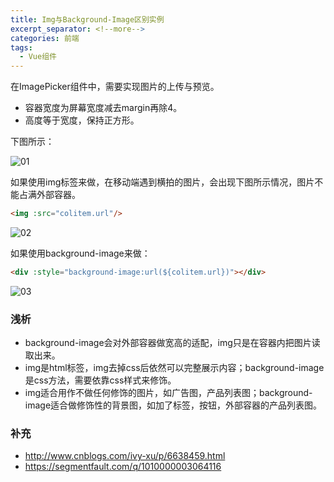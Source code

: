 ```yaml
---
title: Img与Background-Image区别实例
excerpt_separator: <!--more-->
categories: 前端
tags:
  - Vue组件
---
```

在ImagePicker组件中，需要实现图片的上传与预览。

  * 容器宽度为屏幕宽度减去margin再除4。
  * 高度等于宽度，保持正方形。

下图所示：

![01](/wp-content/uploads/2018/02/图1.jpg)

<!--more-->

如果使用img标签来做，在移动端遇到横拍的图片，会出现下图所示情况，图片不能占满外部容器。

```html
<img :src="colitem.url"/>
```



![02](/wp-content/uploads/2018/02/图2.jpg)

如果使用background-image来做：

```html
<div :style="background-image:url(${colitem.url})"></div>
```



![03](/wp-content/uploads/2018/02/图3.jpg)

### 浅析

  * background-image会对外部容器做宽高的适配，img只是在容器内把图片读取出来。
  * img是html标签，img去掉css后依然可以完整展示内容；background-image是css方法，需要依靠css样式来修饰。
  * img适合用作不做任何修饰的图片，如广告图，产品列表图；background-image适合做修饰性的背景图，如加了标签，按钮，外部容器的产品列表图。

### 补充

  * http://www.cnblogs.com/ivy-xu/p/6638459.html
  * https://segmentfault.com/q/1010000003064116
